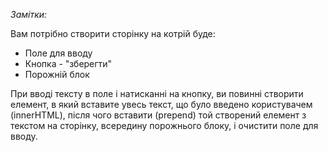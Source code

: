 _Замітки:_


Вам потрібно створити сторінку на котрій буде:

* Поле для вводу
* Кнопка - "зберегти"
* Порожній блок

При вводі тексту в поле і натисканні на кнопку, ви повинні створити елемент, в який вставите увесь текст, що було введено користувачем (innerHTML),
після чого вставити (prepend) той створений елемент з текстом на сторінку, всередину порожнього блоку, і очистити поле для вводу.   